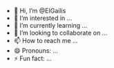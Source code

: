 - 👋 Hi, I’m @EIGailis
- 👀 I’m interested in ...
- 🌱 I’m currently learning ...
- 💞️ I’m looking to collaborate on ...
- 📫 How to reach me ...
- 😄 Pronouns: ...
- ⚡ Fun fact: ...

<!---
EIGailis/EIGailis is a ✨ special ✨ repository because its `README.md` (this file) appears on your GitHub profile.
You can click the Preview link to take a look at your changes.
--->
